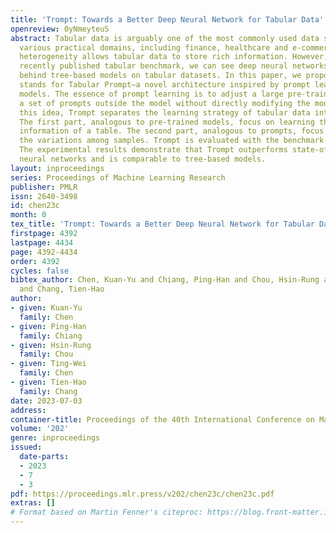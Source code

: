 ```yaml
---
title: 'Trompt: Towards a Better Deep Neural Network for Tabular Data'
openreview: 0yNmeyteuS
abstract: Tabular data is arguably one of the most commonly used data structures in
  various practical domains, including finance, healthcare and e-commerce. The inherent
  heterogeneity allows tabular data to store rich information. However, based on a
  recently published tabular benchmark, we can see deep neural networks still fall
  behind tree-based models on tabular datasets. In this paper, we propose Trompt–which
  stands for Tabular Prompt–a novel architecture inspired by prompt learning of language
  models. The essence of prompt learning is to adjust a large pre-trained model through
  a set of prompts outside the model without directly modifying the model. Based on
  this idea, Trompt separates the learning strategy of tabular data into two parts.
  The first part, analogous to pre-trained models, focus on learning the intrinsic
  information of a table. The second part, analogous to prompts, focus on learning
  the variations among samples. Trompt is evaluated with the benchmark mentioned above.
  The experimental results demonstrate that Trompt outperforms state-of-the-art deep
  neural networks and is comparable to tree-based models.
layout: inproceedings
series: Proceedings of Machine Learning Research
publisher: PMLR
issn: 2640-3498
id: chen23c
month: 0
tex_title: 'Trompt: Towards a Better Deep Neural Network for Tabular Data'
firstpage: 4392
lastpage: 4434
page: 4392-4434
order: 4392
cycles: false
bibtex_author: Chen, Kuan-Yu and Chiang, Ping-Han and Chou, Hsin-Rung and Chen, Ting-Wei
  and Chang, Tien-Hao
author:
- given: Kuan-Yu
  family: Chen
- given: Ping-Han
  family: Chiang
- given: Hsin-Rung
  family: Chou
- given: Ting-Wei
  family: Chen
- given: Tien-Hao
  family: Chang
date: 2023-07-03
address: 
container-title: Proceedings of the 40th International Conference on Machine Learning
volume: '202'
genre: inproceedings
issued:
  date-parts:
  - 2023
  - 7
  - 3
pdf: https://proceedings.mlr.press/v202/chen23c/chen23c.pdf
extras: []
# Format based on Martin Fenner's citeproc: https://blog.front-matter.io/posts/citeproc-yaml-for-bibliographies/
---
```

